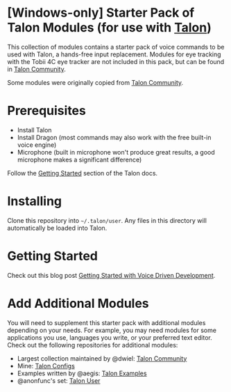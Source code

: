 # [Windows-only] Starter Pack of Talon Modules (for use with [Talon](https://talonvoice.com/))

This collection of modules contains a starter pack of voice commands to be used with Talon, a hands-free input replacement. Modules for eye tracking with the Tobii 4C eye tracker are not included in this pack, but can be found in [Talon Community](https://github.com/dwiel/talon_community). 

Some modules were originally copied from [Talon Community](https://github.com/dwiel/talon_community).


# Prerequisites
- Install Talon
- Install Dragon (most commands may also work with the free built-in voice engine)
- Microphone (built in microphone won't produce great results, a good microphone makes a significant difference)

Follow the [Getting Started](https://talonvoice.com/docs/) section of the Talon docs.

# Installing
Clone this repository into `~/.talon/user`. Any files in this directory will automatically be loaded into Talon. 

# Getting Started
Check out this blog post [Getting Started with Voice Driven Development](https://whalequench.club/blog/2019/09/03/learning-to-speak-code.html).

# Add Additional Modules
You will need to supplement this starter pack with additional modules depending on your needs. For example, you may need modules for some applications you use, languages you write, or your preferred text editor. Check out the following repositories for additional modules:

* Largest collection maintained by @dwiel: [Talon Community](https://github.com/dwiel/talon_community) 
* Mine: [Talon Configs](https://github.com/2shea/talon_configs)
* Examples written by @aegis: [Talon Examples](https://github.com/talonvoice/examples)
* @anonfunc's set: [Talon User](https://github.com/anonfunc/talon-user)

